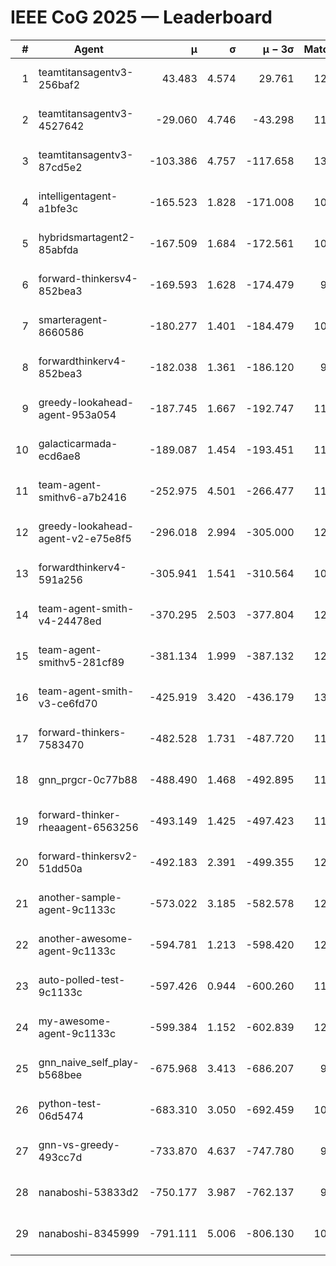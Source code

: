 # IEEE CoG 2025 — Leaderboard

| # | Agent | μ | σ | μ − 3σ | Matches | Updated |
|---:|---|---:|---:|---:|---:|---|
| 1 | teamtitansagentv3-256baf2 | 43.483 | 4.574 | 29.761 | 12280 | 2025-08-21 15:01 |
| 2 | teamtitansagentv3-4527642 | -29.060 | 4.746 | -43.298 | 11554 | 2025-08-21 15:01 |
| 3 | teamtitansagentv3-87cd5e2 | -103.386 | 4.757 | -117.658 | 13006 | 2025-08-21 15:01 |
| 4 | intelligentagent-a1bfe3c | -165.523 | 1.828 | -171.008 | 10109 | 2025-08-21 15:01 |
| 5 | hybridsmartagent2-85abfda | -167.509 | 1.684 | -172.561 | 10717 | 2025-08-21 15:01 |
| 6 | forward-thinkersv4-852bea3 | -169.593 | 1.628 | -174.479 | 9637 | 2025-08-21 15:01 |
| 7 | smarteragent-8660586 | -180.277 | 1.401 | -184.479 | 10527 | 2025-08-21 15:01 |
| 8 | forwardthinkerv4-852bea3 | -182.038 | 1.361 | -186.120 | 9650 | 2025-08-21 15:01 |
| 9 | greedy-lookahead-agent-953a054 | -187.745 | 1.667 | -192.747 | 11540 | 2025-08-21 15:01 |
| 10 | galacticarmada-ecd6ae8 | -189.087 | 1.454 | -193.451 | 11700 | 2025-08-21 15:01 |
| 11 | team-agent-smithv6-a7b2416 | -252.975 | 4.501 | -266.477 | 11760 | 2025-08-21 15:01 |
| 12 | greedy-lookahead-agent-v2-e75e8f5 | -296.018 | 2.994 | -305.000 | 12060 | 2025-08-21 15:01 |
| 13 | forwardthinkerv4-591a256 | -305.941 | 1.541 | -310.564 | 10262 | 2025-08-21 15:01 |
| 14 | team-agent-smith-v4-24478ed | -370.295 | 2.503 | -377.804 | 12622 | 2025-08-21 15:01 |
| 15 | team-agent-smithv5-281cf89 | -381.134 | 1.999 | -387.132 | 12480 | 2025-08-21 15:01 |
| 16 | team-agent-smith-v3-ce6fd70 | -425.919 | 3.420 | -436.179 | 13062 | 2025-08-21 15:01 |
| 17 | forward-thinkers-7583470 | -482.528 | 1.731 | -487.720 | 11360 | 2025-08-21 15:01 |
| 18 | gnn_prgcr-0c77b88 | -488.490 | 1.468 | -492.895 | 11190 | 2025-08-21 15:01 |
| 19 | forward-thinker-rheaagent-6563256 | -493.149 | 1.425 | -497.423 | 11558 | 2025-08-21 15:01 |
| 20 | forward-thinkersv2-51dd50a | -492.183 | 2.391 | -499.355 | 12058 | 2025-08-21 15:01 |
| 21 | another-sample-agent-9c1133c | -573.022 | 3.185 | -582.578 | 12060 | 2025-08-21 15:01 |
| 22 | another-awesome-agent-9c1133c | -594.781 | 1.213 | -598.420 | 12580 | 2025-08-21 15:01 |
| 23 | auto-polled-test-9c1133c | -597.426 | 0.944 | -600.260 | 11660 | 2025-08-21 15:01 |
| 24 | my-awesome-agent-9c1133c | -599.384 | 1.152 | -602.839 | 12080 | 2025-08-21 15:01 |
| 25 | gnn_naive_self_play-b568bee | -675.968 | 3.413 | -686.207 | 9820 | 2025-08-21 15:01 |
| 26 | python-test-06d5474 | -683.310 | 3.050 | -692.459 | 10060 | 2025-08-21 15:01 |
| 27 | gnn-vs-greedy-493cc7d | -733.870 | 4.637 | -747.780 | 9660 | 2025-08-21 15:01 |
| 28 | nanaboshi-53833d2 | -750.177 | 3.987 | -762.137 | 9380 | 2025-08-21 15:01 |
| 29 | nanaboshi-8345999 | -791.111 | 5.006 | -806.130 | 10010 | 2025-08-21 15:01 |
